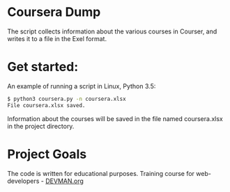 # Coursera Dump
The script collects information about the various courses in Courser, and writes it to a file in the Exel format.
# Get started:

An example of running a script in Linux, Python 3.5:

```bash
$ python3 coursera.py -n coursera.xlsx
File coursera.xlsx saved.
```

Information about the courses will be saved in the file named coursera.xlsx in the project directory.

# Project Goals

The code is written for educational purposes. Training course for web-developers - [DEVMAN.org](https://devman.org)
